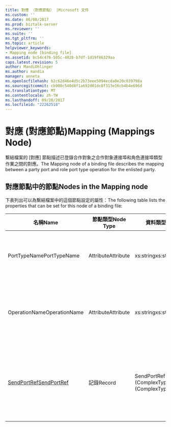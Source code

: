 ```yaml
---
title: 對應 （對應節點） |Microsoft 文件
ms.custom: ''
ms.date: 06/08/2017
ms.prod: biztalk-server
ms.reviewer: ''
ms.suite: ''
ms.tgt_pltfrm: ''
ms.topic: article
helpviewer_keywords:
- Mapping node [binding file]
ms.assetid: bc54c476-505c-4020-b7df-1d19f86329aa
caps.latest.revision: 5
author: MandiOhlinger
ms.author: mandia
manager: anneta
ms.openlocfilehash: b2c62d46e4d5c2b73eee5094ecda0e20c039798a
ms.sourcegitcommit: cb908c540d8f1a692d01dc8f313e16cb4b4e696d
ms.translationtype: MT
ms.contentlocale: zh-TW
ms.lasthandoff: 09/20/2017
ms.locfileid: "22262518"
---
```

# <a name="mapping-mappings-node"></a><span data-ttu-id="6773f-102">對應 (對應節點)</span><span class="sxs-lookup"><span data-stu-id="6773f-102">Mapping (Mappings Node)</span></span>
<span data-ttu-id="6773f-103">繫結檔案的 [對應] 節點描述已登錄合作對象之合作對象連接埠和角色連接埠類型作業之間的對應。</span><span class="sxs-lookup"><span data-stu-id="6773f-103">The Mapping node of a binding file describes the mapping between a party port and role port type operation for the enlisted party.</span></span>  
  
## <a name="nodes-in-the-mapping-node"></a><span data-ttu-id="6773f-104">對應節點中的節點</span><span class="sxs-lookup"><span data-stu-id="6773f-104">Nodes in the Mapping node</span></span>  
 <span data-ttu-id="6773f-105">下表列出可以為繫結檔案中的這個節點設定的屬性：</span><span class="sxs-lookup"><span data-stu-id="6773f-105">The following table lists the properties that can be set for this node of a binding file:</span></span>  
  
|<span data-ttu-id="6773f-106">**名稱**</span><span class="sxs-lookup"><span data-stu-id="6773f-106">**Name**</span></span>|<span data-ttu-id="6773f-107">**節點類型**</span><span class="sxs-lookup"><span data-stu-id="6773f-107">**Node Type**</span></span>|<span data-ttu-id="6773f-108">**資料類型**</span><span class="sxs-lookup"><span data-stu-id="6773f-108">**Data Type**</span></span>|<span data-ttu-id="6773f-109">**說明**</span><span class="sxs-lookup"><span data-stu-id="6773f-109">**Description**</span></span>|<span data-ttu-id="6773f-110">**限制**</span><span class="sxs-lookup"><span data-stu-id="6773f-110">**Restrictions**</span></span>|<span data-ttu-id="6773f-111">**註解**</span><span class="sxs-lookup"><span data-stu-id="6773f-111">**Comments**</span></span>|  
|--------------|-------------------|-------------------|---------------------|----------------------|------------------|  
|<span data-ttu-id="6773f-112">PortTypeName</span><span class="sxs-lookup"><span data-stu-id="6773f-112">PortTypeName</span></span>|<span data-ttu-id="6773f-113">Attribute</span><span class="sxs-lookup"><span data-stu-id="6773f-113">Attribute</span></span>|<span data-ttu-id="6773f-114">xs:string</span><span class="sxs-lookup"><span data-stu-id="6773f-114">xs:string</span></span>|<span data-ttu-id="6773f-115">指定連接埠類型的名稱。</span><span class="sxs-lookup"><span data-stu-id="6773f-115">Specifies the name of the port type.</span></span>|<span data-ttu-id="6773f-116">不需要</span><span class="sxs-lookup"><span data-stu-id="6773f-116">Not required</span></span>|<span data-ttu-id="6773f-117">預設值：空白</span><span class="sxs-lookup"><span data-stu-id="6773f-117">Default value: empty</span></span>|  
|<span data-ttu-id="6773f-118">OperationName</span><span class="sxs-lookup"><span data-stu-id="6773f-118">OperationName</span></span>|<span data-ttu-id="6773f-119">Attribute</span><span class="sxs-lookup"><span data-stu-id="6773f-119">Attribute</span></span>|<span data-ttu-id="6773f-120">xs:string</span><span class="sxs-lookup"><span data-stu-id="6773f-120">xs:string</span></span>|<span data-ttu-id="6773f-121">指定屬於此連接埠類型的作業。</span><span class="sxs-lookup"><span data-stu-id="6773f-121">Specifies the operation belonging to this port type.</span></span>|<span data-ttu-id="6773f-122">不需要</span><span class="sxs-lookup"><span data-stu-id="6773f-122">Not required</span></span>|<span data-ttu-id="6773f-123">預設值：空白</span><span class="sxs-lookup"><span data-stu-id="6773f-123">Default value: empty</span></span>|  
|[<span data-ttu-id="6773f-124">SendPortRef</span><span class="sxs-lookup"><span data-stu-id="6773f-124">SendPortRef</span></span>](../core/sendportref-mapping-node.md)|<span data-ttu-id="6773f-125">記錄</span><span class="sxs-lookup"><span data-stu-id="6773f-125">Record</span></span>|<span data-ttu-id="6773f-126">SendPortRef (ComplexType)</span><span class="sxs-lookup"><span data-stu-id="6773f-126">SendPortRef (ComplexType)</span></span>|<span data-ttu-id="6773f-127">與對應有關之傳送埠清單的容器節點。</span><span class="sxs-lookup"><span data-stu-id="6773f-127">Container node for the list of send ports associated with a mapping.</span></span>|<span data-ttu-id="6773f-128">不需要</span><span class="sxs-lookup"><span data-stu-id="6773f-128">Not required</span></span>|<span data-ttu-id="6773f-129">預設值：無</span><span class="sxs-lookup"><span data-stu-id="6773f-129">Default value: none</span></span>|